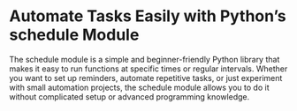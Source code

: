 # Automate Tasks Easily with Python’s schedule Module

The schedule module is a simple and beginner-friendly Python library that makes it easy to run functions at specific times or regular intervals. Whether you want to set up reminders, automate repetitive tasks, or just experiment with small automation projects, the schedule module allows you to do it without complicated setup or advanced programming knowledge.
